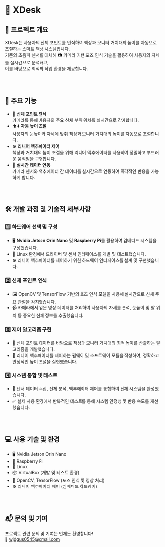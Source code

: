 # 🚀 XDesk

## 📝 프로젝트 개요

XDesk는 사용자의 신체 포인트를 인식하여 책상과 모니터 거치대의 높이를 자동으로 조절하는 스마트 책상 시스템입니다.  
기존의 초음파 센서를 대체해 📷 카메라 기반 포즈 인식 기술을 활용하여 사용자의 자세를 실시간으로 분석하고,  
이를 바탕으로 최적의 작업 환경을 제공합니다.

<br/><br/>

## 🔑 주요 기능

- 🤖 **신체 포인트 인식**  
  카메라를 통해 사용자의 주요 신체 부위 위치를 실시간으로 감지합니다.  
- ⬆️⬇️ **자동 높이 조절**  
  사용자의 눈높이와 자세에 맞춰 책상과 모니터 거치대의 높이를 자동으로 조절합니다.  
- ⚙️ **리니어 액추에이터 제어**  
  책상과 거치대의 높이 조절을 위해 리니어 액추에이터를 사용하여 정밀하고 부드러운 움직임을 구현합니다.  
- 🔄 **실시간 데이터 연동**  
  카메라 센서와 액추에이터 간 데이터를 실시간으로 연동하여 즉각적인 반응을 가능하게 합니다.

<br/><br/>

## 🛠 개발 과정 및 기술적 세부사항

### 1️⃣ 하드웨어 선택 및 구성

- 🖥 **Nvidia Jetson Orin Nano** 및 **Raspberry Pi**를 활용하여 임베디드 시스템을 구성했습니다.  
- 🐧 Linux 환경에서 드라이버 및 센서 인터페이스를 개발 및 테스트했습니다.  
- ⚙️ 리니어 액추에이터를 제어하기 위한 하드웨어 인터페이스를 설계 및 구현했습니다.

### 2️⃣ 신체 포인트 인식

- 🖼 OpenCV 및 TensorFlow 기반의 포즈 인식 모델을 사용해 실시간으로 신체 주요 관절을 감지했습니다.  
- 📹 카메라에서 얻은 영상 데이터를 처리하여 사용자의 자세를 분석, 눈높이 및 팔 위치 등 중요한 신체 정보를 추출했습니다.

### 3️⃣ 제어 알고리즘 구현

- 🧮 신체 포인트 데이터를 바탕으로 책상과 모니터 거치대의 최적 높이를 산출하는 알고리즘을 개발했습니다.  
- 🔧 리니어 액추에이터를 제어하는 펌웨어 및 소프트웨어 모듈을 작성하여, 정확하고 안정적인 높이 조절을 실현했습니다.

### 4️⃣ 시스템 통합 및 테스트

- 🔗 센서 데이터 수집, 신체 분석, 액추에이터 제어를 통합하여 전체 시스템을 완성했습니다.  
- ✅ 실제 사용 환경에서 반복적인 테스트를 통해 시스템 안정성 및 반응 속도를 개선했습니다.

<br/><br/>

## 💻 사용 기술 및 환경

- 🖥 Nvidia Jetson Orin Nano  
- 🍓 Raspberry Pi  
- 🐧 Linux  
- 📦 VirtualBox (개발 및 테스트 환경)  
- 📸 OpenCV, TensorFlow (포즈 인식 및 영상 처리)  
- ⚙️ 리니어 액추에이터 제어 (임베디드 하드웨어)  

<br/><br/>

## 📬 문의 및 기여

프로젝트 관련 문의 및 기여는 언제든 환영합니다!  
📧 wjdgus0545@gmail.com
